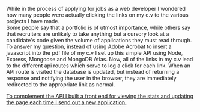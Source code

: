 While in the process of applying for jobs as a web developer I wondered how many people were actually clicking the links on my c.v to the various projects I have made.  
Some people say that a portfolio is of utmost importance, while others say that recruiters are unlikely to take anything but a cursory look at a candidate's code given the volume of applications they must read through. 
To answer my question, instead of using Adobe Acrobat to insert a javascript into the pdf file of my c.v I set up this simple API using Node, Express, Mongoose and MongoDB Atlas. Now, all of the links in my c.v lead to the different api routes which serve to log a click for each link.
When an API route is visited the database is updated, but instead of returning a response and notifying the user in the browser, they are immediately redirected to the appropriate link as normal.

[To complement the API I built a front end for viewing the stats and updating the page each time I send out a new application.](https://click-stats.vercel.app/)
